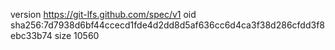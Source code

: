 version https://git-lfs.github.com/spec/v1
oid sha256:7d7938d6bf44ccecd1fde4d2dd8d5af636cc6d4ca3f38d286cfdd3f8ebc33b74
size 10560
